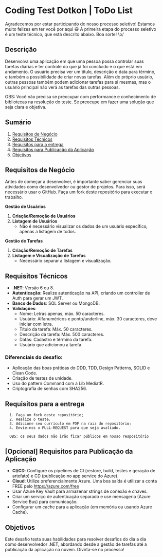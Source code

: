 # Coding Test Dotkon | ToDo List

Agradecemos por estar participando do nosso processo seletivo! Estamos muito felizes em ter você por aqui 😃
A primeira etapa do processo seletivo é um teste técnico, que está descrito abaixo. Boa sorte! \o/

## Descrição

Desenvolva uma aplicação em que uma pessoa possa controlar suas tarefas diárias e ter controle do que já foi concluído e o que está em andamento. O usuário precisa ver um título, descrição e data para término, e também a possibilidade de criar novas tarefas. Além do próprio usuário, outras pessoas também podem adicionar tarefas para si mesmas, mas o usuário principal não verá as tarefas das outras pessoas.

OBS: Você não precisa se preocupar com performance e conhecimento de bibliotecas na resolução do teste. Se preocupe em fazer uma solução que seja clara e objetiva.

## Sumário

1. [Requisitos de Negócio](#requisitos-de-negócio)
2. [Requisitos Técnicos](#requisitos-técnicos)
3. [Requisitos para a entrega](#requisitos-para-a-entrega)
4. [Requisitos para Publicação da Aplicação](#opcional-requisitos-para-publicação-da-aplicação)
5. [Objetivos](#objetivos)


## Requisitos de Negócio
Antes de começar a desenvolver, é importante saber gerenciar suas atividades como desenvolvedor ou gestor de projetos. Para isso, será necessário usar o GitHub.
Faça um fork deste repositório para executar o trabalho.

**Gestão de Usuários**
1. **Criação/Remoção de Usuários**
2. **Listagem de Usuários**
   - Não é necessário visualizar os dados de um usuário específico, apenas a listagem de todos.

**Gestão de Tarefas**
1. **Criação/Remoção de Tarefas**
2. **Listagem e Visualização de Tarefas**
   - Necessário separar a listagem e visualização.

## Requisitos Técnicos
- **.NET**: Versão 6 ou 8.
- **Autenticação**: Realize autenticação na API, criando um controller de Auth para gerar um JWT.
- **Banco de Dados**: SQL Server ou MongoDB.
- **Validações**:
  - Nome: Letras apenas, máx. 50 caracteres.
  - Usuário: Alfanuméricos e ponto/underline, máx. 30 caracteres, deve iniciar com letra.
  - Título da tarefa: Máx. 50 caracteres.
  - Descrição da tarefa: Máx. 500 caracteres.
  - Datas: Cadastro e término da tarefa.
  - Usuário que adicionou a tarefa.

### Diferenciais do desafio:
- Aplicação das boas práticas do DDD, TDD, Design Patterns, SOLID e Clean Code.
- Criação de testes de unidade.
- Uso do pattern Command com a Lib MediatR.
- Criptografia de senhas com SHA256.

## Requisitos para a entrega
      1. Faça um fork deste repositório;
      2. Realize o teste;
      3. Adicione seu currículo em PDF na raiz do repositório;
      4. Envie-nos o PULL-REQUEST para que seja avaliado.

      OBS: os seus dados não irão ficar públicos em nosso respositório

## [Opcional] Requisitos para Publicação da Aplicação
- **CI/CD**: Configure os pipelines de CI (restore, build, testes e geração de artefato) e CD (publicação no app service do Azure).
- **Cloud**: Utilize preferencialmente Azure. Uma boa saída é utilizar a conta FREE pelo https://azure.com/free
- Usar Azure Key Vault para armazenar strings de conexão e chaves.
- Criar um serviço de autenticação separado e use mensageria (Azure Service Bus) para comunicação.
- Configurar um cache para a aplicação (em memória ou usando Azure Cache).

## Objetivos
Este desafio testa suas habilidades para resolver desafios do dia a dia como desenvolvedor .NET, abordando desde a gestão de tarefas até a publicação da aplicação na nuvem.
Divirta-se no processo! 
